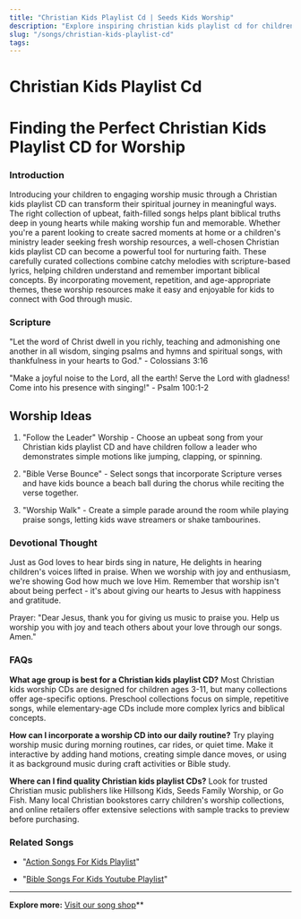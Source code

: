```yaml
---
title: "Christian Kids Playlist Cd | Seeds Kids Worship"
description: "Explore inspiring christian kids playlist cd for children's worship and faith development. Biblical music resources for families and ministry."
slug: "/songs/christian-kids-playlist-cd"
tags:
---
```


# Christian Kids Playlist Cd

# Finding the Perfect Christian Kids Playlist CD for Worship

### Introduction
Introducing your children to engaging worship music through a Christian kids playlist CD can transform their spiritual journey in meaningful ways. The right collection of upbeat, faith-filled songs helps plant biblical truths deep in young hearts while making worship fun and memorable. Whether you're a parent looking to create sacred moments at home or a children's ministry leader seeking fresh worship resources, a well-chosen Christian kids playlist CD can become a powerful tool for nurturing faith. These carefully curated collections combine catchy melodies with scripture-based lyrics, helping children understand and remember important biblical concepts. By incorporating movement, repetition, and age-appropriate themes, these worship resources make it easy and enjoyable for kids to connect with God through music.

### Scripture
"Let the word of Christ dwell in you richly, teaching and admonishing one another in all wisdom, singing psalms and hymns and spiritual songs, with thankfulness in your hearts to God." - Colossians 3:16

"Make a joyful noise to the Lord, all the earth! Serve the Lord with gladness! Come into his presence with singing!" - Psalm 100:1-2

## Worship Ideas
1. "Follow the Leader" Worship - Choose an upbeat song from your Christian kids playlist CD and have children follow a leader who demonstrates simple motions like jumping, clapping, or spinning.

2. "Bible Verse Bounce" - Select songs that incorporate Scripture verses and have kids bounce a beach ball during the chorus while reciting the verse together.

3. "Worship Walk" - Create a simple parade around the room while playing praise songs, letting kids wave streamers or shake tambourines.

### Devotional Thought
Just as God loves to hear birds sing in nature, He delights in hearing children's voices lifted in praise. When we worship with joy and enthusiasm, we're showing God how much we love Him. Remember that worship isn't about being perfect - it's about giving our hearts to Jesus with happiness and gratitude.

Prayer: "Dear Jesus, thank you for giving us music to praise you. Help us worship you with joy and teach others about your love through our songs. Amen."

### FAQs
**What age group is best for a Christian kids playlist CD?**
Most Christian kids worship CDs are designed for children ages 3-11, but many collections offer age-specific options. Preschool collections focus on simple, repetitive songs, while elementary-age CDs include more complex lyrics and biblical concepts.

**How can I incorporate a worship CD into our daily routine?**
Try playing worship music during morning routines, car rides, or quiet time. Make it interactive by adding hand motions, creating simple dance moves, or using it as background music during craft activities or Bible study.

**Where can I find quality Christian kids playlist CDs?**
Look for trusted Christian music publishers like Hillsong Kids, Seeds Family Worship, or Go Fish. Many local Christian bookstores carry children's worship collections, and online retailers offer extensive selections with sample tracks to preview before purchasing.

### Related Songs

- "[Action Songs For Kids Playlist](/songs/action-songs-for-kids-playlist/)"

- "[Bible Songs For Kids Youtube Playlist](/songs/bible-songs-for-kids-youtube-playlist/)"

---

**Explore more:** [Visit our song shop](https://seedskidsworship.com/shop)**

<!-- Schema Markup -->
<script type="application/ld+json">
{
  "@context": "https://schema.org",
  "@type": "MusicRecording",
  "name": "Christian Kids Playlist Cd",
  "byArtist": {
    "@type": "MusicGroup",
    "name": "Seeds Kids Worship"
  },
  "isFamilyFriendly": true,
  "url": "https://seedskidsworship.com/songs/christian-kids-playlist-cd/"
}
</script>